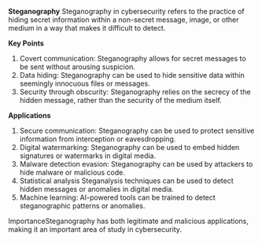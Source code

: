 **Steganography**
Steganography in cybersecurity refers to the practice of hiding secret information within a non-secret message, image, or other medium in a way that makes it difficult to detect.

**Key Points**
1. Covert communication: Steganography allows for secret messages to be sent without arousing suspicion.
2. Data hiding: Steganography can be used to hide sensitive data within seemingly innocuous files or messages.
3. Security through obscurity: Steganography relies on the secrecy of the hidden message, rather than the security of the medium itself.

**Applications**
1. Secure communication: Steganography can be used to protect sensitive information from interception or eavesdropping.
2. Digital watermarking: Steganography can be used to embed hidden signatures or watermarks in digital media.
3. Malware detection evasion: Steganography can be used by attackers to hide malware or malicious code.
1. Statistical analysis
Steganalysis techniques can be used to detect hidden messages or anomalies in digital media.
2. Machine learning: AI-powered tools can be trained to detect steganographic patterns or anomalies.

ImportanceSteganography has both legitimate and malicious applications, making it an important area of study in cybersecurity.
